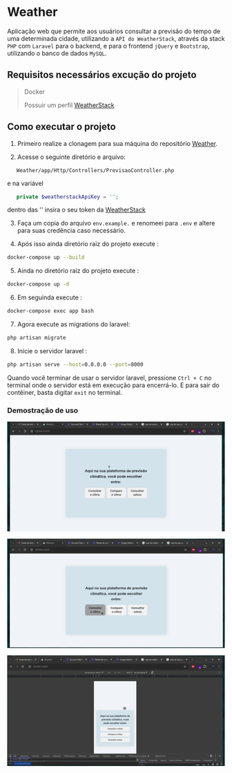 # Weather
Aplicação web que permite aos usuários consultar a previsão do tempo de uma determinada cidade, utilizando a `API do WeatherStack`, através da stack `PHP` com `Laravel` para o backend, e para o frontend `jQuery` e `Bootstrap`, utilizando o banco de dados `MySQL`.

## Requisitos necessários excução do  projeto 

 > Docker  
 >
 > Possuir um perfil [WeatherStack](https://weatherstack.com)
 >
 
 ## Como executar o projeto 

  1. Primeiro realize a clonagem para sua máquina do repositório [Weather](https://github.com/themarcosramos/Weather).

  2. Acesse o seguinte diretório e arquivo:

  ``` 
     Weather/app/Http/Controllers/PrevisaoController.php
   ```
 e na variável 

```php
   private $weatherstackApiKey = '';
```
dentro das '' insira o seu token da [WeatherStack](https://weatherstack.com)

   3. Faça um copia do arquivo  `env.example.` e renomeei para  `.env` e altere para suas credência caso  necessário.  

   4. Após isso ainda diretório raiz do projeto execute : 

```bash
docker-compose up --build
```
5. Ainda no diretório raiz do projeto execute : 

```bash
docker-compose up -d
```

6. Em seguinda execute : 

```bash
docker-compose exec app bash
```

7. Agora execute as migrations do laravel: 

```bash
php artisan migrate
```

8. Inicie o servidor laravel :

```bash
php artisan serve --host=0.0.0.0 --port=8000
```

Quando você terminar de usar o servidor laravel, pressione `Ctrl + C` no terminal onde o servidor está em execução para encerrá-lo. E para sair do contêiner, basta digitar `exit` no terminal.

 ### Demostração de uso  

![Demonstração de Uso da aplicação ](https://github.com/themarcosramos/Weather/blob/main/gif/user.gif)

>>

![Demonstração de Uso da aplicação ](https://github.com/themarcosramos/Weather/blob/main/gif/user2.gif)

>>

![Demonstração de Uso da aplicação responsivo ](https://github.com/themarcosramos/Weather/blob/main/gif/responsivo.gif)
